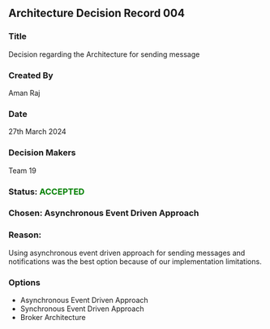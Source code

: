 ## Architecture Decision Record 004

### Title 
Decision regarding the Architecture for sending message

### Created By 
Aman Raj  

### Date 
27th March 2024

### Decision Makers 
Team 19


### Status: <span style="color:green">ACCEPTED</span>


### Chosen: Asynchronous Event Driven Approach 

### Reason:
Using asynchronous event driven approach for sending messages and notifications was the best option because of our implementation limitations.

### Options
- Asynchronous Event Driven Approach 
- Synchronous  Event Driven Approach
- Broker Architecture 